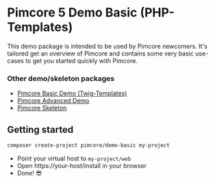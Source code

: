 # Pimcore 5 Demo Basic (PHP-Templates)
 
This demo package is intended to be used by Pimcore newcomers. It's tailored get an overview of 
Pimcore and contains some very basic use-cases to get you started quickly with Pimcore.  

### Other demo/skeleton packages
- [Pimcore Basic Demo (Twig-Templates)](https://github.com/pimcore/demo-basic-twig)
- [Pimcore Advanced Demo](https://github.com/pimcore/demo-advanced) 
- [Pimcore Skeleton](https://github.com/pimcore/skeleton)


## Getting started 
```bash
composer create-project pimcore/demo-basic my-project
```

- Point your virtual host to `my-project/web` 
- Open https://your-host/install in your browser
- Done! 😎

